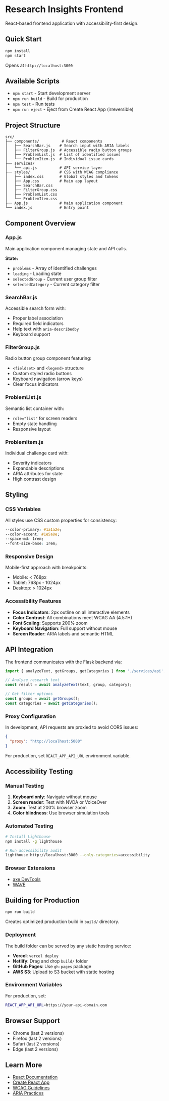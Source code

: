 # Research Insights Frontend

React-based frontend application with accessibility-first design.

## Quick Start

```bash
npm install
npm start
```

Opens at `http://localhost:3000`

## Available Scripts

- `npm start` - Start development server
- `npm run build` - Build for production
- `npm test` - Run tests
- `npm run eject` - Eject from Create React App (irreversible)

## Project Structure

```
src/
├── components/          # React components
│   ├── SearchBar.js    # Search input with ARIA labels
│   ├── FilterGroup.js  # Accessible radio button groups
│   ├── ProblemList.js  # List of identified issues
│   └── ProblemItem.js  # Individual issue cards
├── services/
│   └── api.js          # API service layer
├── styles/             # CSS with WCAG compliance
│   ├── index.css       # Global styles and tokens
│   ├── App.css         # Main app layout
│   ├── SearchBar.css
│   ├── FilterGroup.css
│   ├── ProblemList.css
│   └── ProblemItem.css
├── App.js              # Main application component
└── index.js            # Entry point
```

## Component Overview

### App.js
Main application component managing state and API calls.

**State:**
- `problems` - Array of identified challenges
- `loading` - Loading state
- `selectedGroup` - Current user group filter
- `selectedCategory` - Current category filter

### SearchBar.js
Accessible search form with:
- Proper label association
- Required field indicators
- Help text with `aria-describedby`
- Keyboard support

### FilterGroup.js
Radio button group component featuring:
- `<fieldset>` and `<legend>` structure
- Custom styled radio buttons
- Keyboard navigation (arrow keys)
- Clear focus indicators

### ProblemList.js
Semantic list container with:
- `role="list"` for screen readers
- Empty state handling
- Responsive layout

### ProblemItem.js
Individual challenge card with:
- Severity indicators
- Expandable descriptions
- ARIA attributes for state
- High contrast design

## Styling

### CSS Variables

All styles use CSS custom properties for consistency:

```css
--color-primary: #1a1a2e;
--color-accent: #1e5a8e;
--space-md: 1rem;
--font-size-base: 1rem;
```

### Responsive Design

Mobile-first approach with breakpoints:
- Mobile: < 768px
- Tablet: 768px - 1024px
- Desktop: > 1024px

### Accessibility Features

- **Focus Indicators**: 2px outline on all interactive elements
- **Color Contrast**: All combinations meet WCAG AA (4.5:1+)
- **Font Scaling**: Supports 200% zoom
- **Keyboard Navigation**: Full support without mouse
- **Screen Reader**: ARIA labels and semantic HTML

## API Integration

The frontend communicates with the Flask backend via:

```javascript
import { analyzeText, getGroups, getCategories } from './services/api';

// Analyze research text
const result = await analyzeText(text, group, category);

// Get filter options
const groups = await getGroups();
const categories = await getCategories();
```

### Proxy Configuration

In development, API requests are proxied to avoid CORS issues:

```json
{
  "proxy": "http://localhost:5000"
}
```

For production, set `REACT_APP_API_URL` environment variable.

## Accessibility Testing

### Manual Testing

1. **Keyboard only**: Navigate without mouse
2. **Screen reader**: Test with NVDA or VoiceOver
3. **Zoom**: Test at 200% browser zoom
4. **Color blindness**: Use browser simulation tools

### Automated Testing

```bash
# Install Lighthouse
npm install -g lighthouse

# Run accessibility audit
lighthouse http://localhost:3000 --only-categories=accessibility
```

### Browser Extensions

- [axe DevTools](https://www.deque.com/axe/devtools/)
- [WAVE](https://wave.webaim.org/extension/)

## Building for Production

```bash
npm run build
```

Creates optimized production build in `build/` directory.

### Deployment

The build folder can be served by any static hosting service:

- **Vercel**: `vercel deploy`
- **Netlify**: Drag and drop `build/` folder
- **GitHub Pages**: Use `gh-pages` package
- **AWS S3**: Upload to S3 bucket with static hosting

### Environment Variables

For production, set:

```bash
REACT_APP_API_URL=https://your-api-domain.com
```

## Browser Support

- Chrome (last 2 versions)
- Firefox (last 2 versions)
- Safari (last 2 versions)
- Edge (last 2 versions)

## Learn More

- [React Documentation](https://reactjs.org/)
- [Create React App](https://create-react-app.dev/)
- [WCAG Guidelines](https://www.w3.org/WAI/WCAG21/quickref/)
- [ARIA Practices](https://www.w3.org/WAI/ARIA/apg/)

